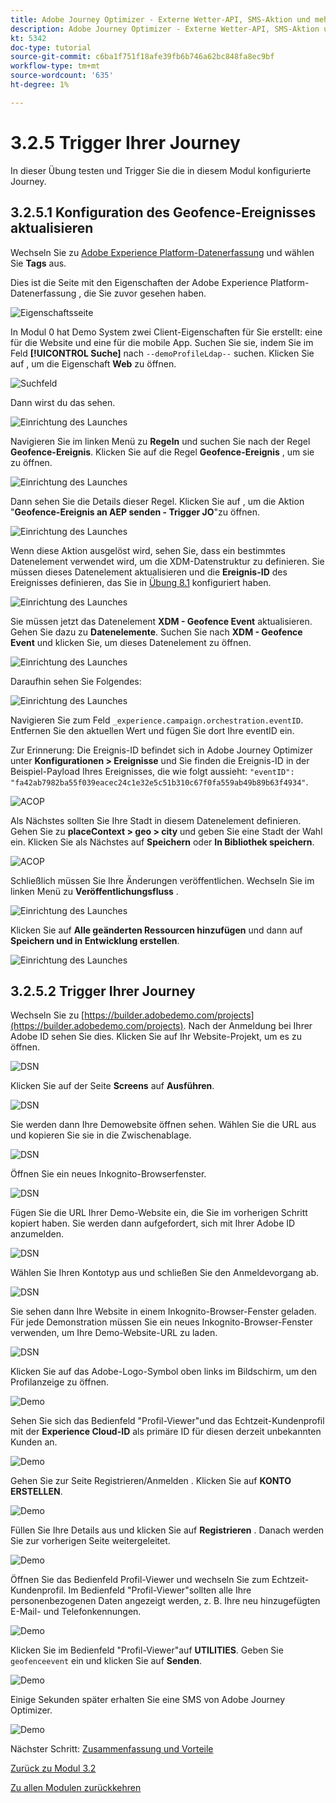 ```yaml
---
title: Adobe Journey Optimizer - Externe Wetter-API, SMS-Aktion und mehr - Trigger Ihrer koordinierten Kunden-Journey
description: Adobe Journey Optimizer - Externe Wetter-API, SMS-Aktion und mehr - Trigger Ihrer koordinierten Kunden-Journey
kt: 5342
doc-type: tutorial
source-git-commit: c6ba1f751f18afe39fb6b746a62bc848fa8ec9bf
workflow-type: tm+mt
source-wordcount: '635'
ht-degree: 1%

---
```


# 3.2.5 Trigger Ihrer Journey

In dieser Übung testen und Trigger Sie die in diesem Modul konfigurierte Journey.

## 3.2.5.1 Konfiguration des Geofence-Ereignisses aktualisieren

Wechseln Sie zu [Adobe Experience Platform-Datenerfassung](https://experience.adobe.com/launch/) und wählen Sie **Tags** aus.

Dies ist die Seite mit den Eigenschaften der Adobe Experience Platform-Datenerfassung , die Sie zuvor gesehen haben.

![Eigenschaftsseite](./../../../modules/datacollection/module1.1/images/launch1.png)

In Modul 0 hat Demo System zwei Client-Eigenschaften für Sie erstellt: eine für die Website und eine für die mobile App. Suchen Sie sie, indem Sie im Feld **[!UICONTROL Suche]** nach `--demoProfileLdap--` suchen. Klicken Sie auf , um die Eigenschaft **Web** zu öffnen.

![Suchfeld](./../../../modules/datacollection/module1.1/images/property6.png)

Dann wirst du das sehen.

![Einrichtung des Launches](./images/rule1.png)

Navigieren Sie im linken Menü zu **Regeln** und suchen Sie nach der Regel **Geofence-Ereignis**. Klicken Sie auf die Regel **Geofence-Ereignis** , um sie zu öffnen.

![Einrichtung des Launches](./images/rule2.png)

Dann sehen Sie die Details dieser Regel. Klicken Sie auf , um die Aktion &quot;**Geofence-Ereignis an AEP senden - Trigger JO**&quot;zu öffnen.

![Einrichtung des Launches](./images/rule3.png)

Wenn diese Aktion ausgelöst wird, sehen Sie, dass ein bestimmtes Datenelement verwendet wird, um die XDM-Datenstruktur zu definieren. Sie müssen dieses Datenelement aktualisieren und die **Ereignis-ID** des Ereignisses definieren, das Sie in [Übung 8.1](./ex1.md) konfiguriert haben.

![Einrichtung des Launches](./images/rule4.png)

Sie müssen jetzt das Datenelement **XDM - Geofence Event** aktualisieren. Gehen Sie dazu zu **Datenelemente**. Suchen Sie nach **XDM - Geofence Event** und klicken Sie, um dieses Datenelement zu öffnen.

![Einrichtung des Launches](./images/rule5.png)

Daraufhin sehen Sie Folgendes:

![Einrichtung des Launches](./images/rule6.png)

Navigieren Sie zum Feld `_experience.campaign.orchestration.eventID`. Entfernen Sie den aktuellen Wert und fügen Sie dort Ihre eventID ein.

Zur Erinnerung: Die Ereignis-ID befindet sich in Adobe Journey Optimizer unter **Konfigurationen > Ereignisse** und Sie finden die Ereignis-ID in der Beispiel-Payload Ihres Ereignisses, die wie folgt aussieht: `"eventID": "fa42ab7982ba55f039eacec24c1e32e5c51b310c67f0fa559ab49b89b63f4934"`.

![ACOP](./images/payloadeventID.png)

Als Nächstes sollten Sie Ihre Stadt in diesem Datenelement definieren. Gehen Sie zu **placeContext > geo > city** und geben Sie eine Stadt der Wahl ein. Klicken Sie als Nächstes auf **Speichern** oder **In Bibliothek speichern**.

![ACOP](./images/payloadeventIDgeo.png)

Schließlich müssen Sie Ihre Änderungen veröffentlichen. Wechseln Sie im linken Menü zu **Veröffentlichungsfluss** .

![Einrichtung des Launches](./images/rule8.png)

Klicken Sie auf **Alle geänderten Ressourcen hinzufügen** und dann auf **Speichern und in Entwicklung erstellen**.

![Einrichtung des Launches](./images/rule9.png)

## 3.2.5.2 Trigger Ihrer Journey

Wechseln Sie zu [https://builder.adobedemo.com/projects](https://builder.adobedemo.com/projects). Nach der Anmeldung bei Ihrer Adobe ID sehen Sie dies. Klicken Sie auf Ihr Website-Projekt, um es zu öffnen.

![DSN](./../../../modules/gettingstarted/gettingstarted/images/web8.png)

Klicken Sie auf der Seite **Screens** auf **Ausführen**.

![DSN](./../../../modules/datacollection/module1.1/images/web2.png)

Sie werden dann Ihre Demowebsite öffnen sehen. Wählen Sie die URL aus und kopieren Sie sie in die Zwischenablage.

![DSN](./../../../modules/gettingstarted/gettingstarted/images/web3.png)

Öffnen Sie ein neues Inkognito-Browserfenster.

![DSN](./../../../modules/gettingstarted/gettingstarted/images/web4.png)

Fügen Sie die URL Ihrer Demo-Website ein, die Sie im vorherigen Schritt kopiert haben. Sie werden dann aufgefordert, sich mit Ihrer Adobe ID anzumelden.

![DSN](./../../../modules/gettingstarted/gettingstarted/images/web5.png)

Wählen Sie Ihren Kontotyp aus und schließen Sie den Anmeldevorgang ab.

![DSN](./../../../modules/gettingstarted/gettingstarted/images/web6.png)

Sie sehen dann Ihre Website in einem Inkognito-Browser-Fenster geladen. Für jede Demonstration müssen Sie ein neues Inkognito-Browser-Fenster verwenden, um Ihre Demo-Website-URL zu laden.

![DSN](./../../../modules/gettingstarted/gettingstarted/images/web7.png)

Klicken Sie auf das Adobe-Logo-Symbol oben links im Bildschirm, um den Profilanzeige zu öffnen.

![Demo](./../../../modules/datacollection/module1.2/images/pv1.png)

Sehen Sie sich das Bedienfeld &quot;Profil-Viewer&quot;und das Echtzeit-Kundenprofil mit der **Experience Cloud-ID** als primäre ID für diesen derzeit unbekannten Kunden an.

![Demo](./../../../modules/datacollection/module1.2/images/pv2.png)

Gehen Sie zur Seite Registrieren/Anmelden . Klicken Sie auf **KONTO ERSTELLEN**.

![Demo](./../../../modules/datacollection/module1.2/images/pv9.png)

Füllen Sie Ihre Details aus und klicken Sie auf **Registrieren** . Danach werden Sie zur vorherigen Seite weitergeleitet.

![Demo](./../../../modules/datacollection/module1.2/images/pv10.png)

Öffnen Sie das Bedienfeld Profil-Viewer und wechseln Sie zum Echtzeit-Kundenprofil. Im Bedienfeld &quot;Profil-Viewer&quot;sollten alle Ihre personenbezogenen Daten angezeigt werden, z. B. Ihre neu hinzugefügten E-Mail- und Telefonkennungen.

![Demo](./../../../modules/datacollection/module1.2/images/pv11.png)

Klicken Sie im Bedienfeld &quot;Profil-Viewer&quot;auf **UTILITIES**. Geben Sie `geofenceevent` ein und klicken Sie auf **Senden**.

![Demo](./images/smsdemo1.png)

Einige Sekunden später erhalten Sie eine SMS von Adobe Journey Optimizer.

![Demo](./images/smsdemo4.png)

Nächster Schritt: [Zusammenfassung und Vorteile](./summary.md)

[Zurück zu Modul 3.2](journey-orchestration-external-weather-api-sms.md)

[Zu allen Modulen zurückkehren](../../../overview.md)
